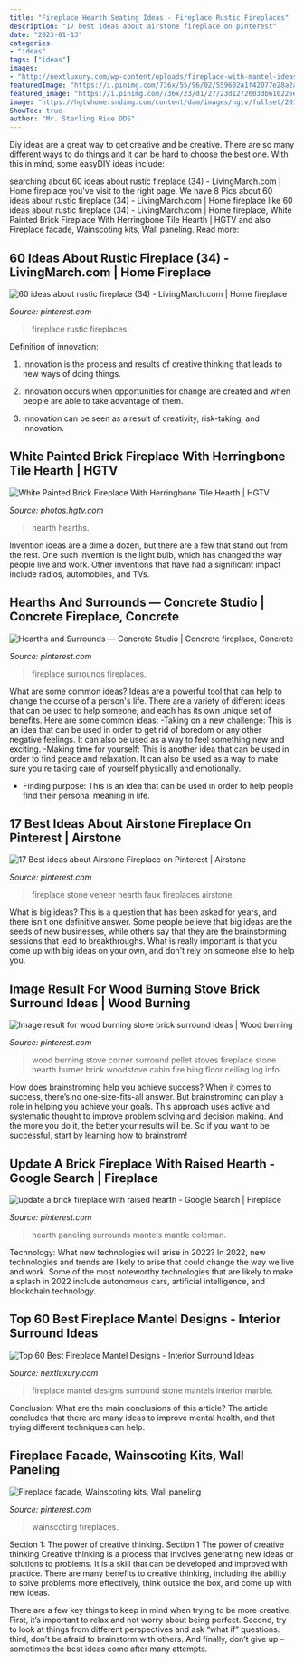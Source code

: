 ```yaml
---
title: "Fireplace Hearth Seating Ideas - Fireplace Rustic Fireplaces"
description: "17 best ideas about airstone fireplace on pinterest"
date: "2023-01-13"
categories:
- "ideas"
tags: ["ideas"]
images:
- "http://nextluxury.com/wp-content/uploads/fireplace-with-mantel-ideas.jpg"
featuredImage: "https://i.pinimg.com/736x/55/96/02/559602a1f42077e28a2ae36bdba2faac--cheap-fireplaces-airstone-ideas.jpg"
featured_image: "https://i.pinimg.com/736x/23/d1/27/23d1272603db61022ee1b0bab0f7696a.jpg"
image: "https://hgtvhome.sndimg.com/content/dam/images/hgtv/fullset/2014/4/24/1/HBRVB205_after-heravi-living-room_002_v.jpg.rend.hgtvcom.616.822.suffix/1400990543567.jpeg"
ShowToc: true
author: "Mr. Sterling Rice DDS"
---
```



Diy ideas are a great way to get creative and be creative. There are so many different ways to do things and it can be hard to choose the best one. With this in mind, some easyDIY ideas include:

	

		
searching about 60 ideas about rustic fireplace (34) - LivingMarch.com | Home fireplace you've visit to the right page. We have 8 Pics about 60 ideas about rustic fireplace (34) - LivingMarch.com | Home fireplace like 60 ideas about rustic fireplace (34) - LivingMarch.com | Home fireplace, White Painted Brick Fireplace With Herringbone Tile Hearth | HGTV and also Fireplace facade, Wainscoting kits, Wall paneling. Read more:
		
    
## 60 Ideas About Rustic Fireplace (34) - LivingMarch.com | Home Fireplace

<img loading=lazy src="https://i.pinimg.com/736x/f4/92/33/f49233fb55e1280f395d426295cfc997.jpg" onerror="this.onerror=null;this.src='https://tse2.mm.bing.net/th?id=OIP._R3UaY4A_fhJgD55-y7QOgHaLE&amp;pid=15.1';" alt="60 ideas about rustic fireplace (34) - LivingMarch.com | Home fireplace">

_Source: pinterest.com_

>fireplace rustic fireplaces. 

	

Definition of innovation:
1. Innovation is the process and results of creative thinking that leads to new ways of doing things.
2. Innovation occurs when opportunities for change are created and when people are able to take advantage of them.

3. Innovation can be seen as a result of creativity, risk-taking, and innovation.

    
## White Painted Brick Fireplace With Herringbone Tile Hearth | HGTV

<img loading=lazy src="https://hgtvhome.sndimg.com/content/dam/images/hgtv/fullset/2014/4/24/1/HBRVB205_after-heravi-living-room_002_v.jpg.rend.hgtvcom.616.822.suffix/1400990543567.jpeg" onerror="this.onerror=null;this.src='https://tse2.mm.bing.net/th?id=OIP.HN9WJPT28OKF81z_uc45RQHaJ4&amp;pid=15.1';" alt="White Painted Brick Fireplace With Herringbone Tile Hearth | HGTV">

_Source: photos.hgtv.com_

>hearth hearths. 

	

Invention ideas are a dime a dozen, but there are a few that stand out from the rest. One such invention is the light bulb, which has changed the way people live and work. Other inventions that have had a significant impact include radios, automobiles, and TVs.

    
## Hearths And Surrounds — Concrete Studio | Concrete Fireplace, Concrete

<img loading=lazy src="https://i.pinimg.com/736x/6f/f4/a6/6ff4a6220982f335b6835dab12ba1c27.jpg" onerror="this.onerror=null;this.src='https://tse2.mm.bing.net/th?id=OIP.q0FWzHQgzQzRKNrIn7sp-gHaJ3&amp;pid=15.1';" alt="Hearths and Surrounds — Concrete Studio | Concrete fireplace, Concrete">

_Source: pinterest.com_

>fireplace surrounds fireplaces. 

	

What are some common ideas?
Ideas are a powerful tool that can help to change the course of a person's life. There are a variety of different ideas that can be used to help someone, and each has its own unique set of benefits. Here are some common ideas: 
-Taking on a new challenge: This is an idea that can be used in order to get rid of boredom or any other negative feelings. It can also be used as a way to feel something new and exciting. 
-Making time for yourself: This is another idea that can be used in order to find peace and relaxation. It can also be used as a way to make sure you're taking care of yourself physically and emotionally. 
- Finding purpose: This is an idea that can be used in order to help people find their personal meaning in life.

    
## 17 Best Ideas About Airstone Fireplace On Pinterest | Airstone

<img loading=lazy src="https://i.pinimg.com/736x/55/96/02/559602a1f42077e28a2ae36bdba2faac--cheap-fireplaces-airstone-ideas.jpg" onerror="this.onerror=null;this.src='https://tse2.mm.bing.net/th?id=OIP.5GnYxOXCap95uZLrRGhafAHaJ3&amp;pid=15.1';" alt="17 Best ideas about Airstone Fireplace on Pinterest | Airstone">

_Source: pinterest.com_

>fireplace stone veneer hearth faux fireplaces airstone. 

	

What is big ideas?
This is a question that has been asked for years, and there isn't one definitive answer. Some people believe that big ideas are the seeds of new businesses, while others say that they are the brainstorming sessions that lead to breakthroughs. What is really important is that you come up with big ideas on your own, and don't rely on someone else to help you.

    
## Image Result For Wood Burning Stove Brick Surround Ideas | Wood Burning

<img loading=lazy src="https://i.pinimg.com/736x/9d/52/ff/9d52fff18a5719c11ebc51a54ddab922--wood-burning-stoves-bricks.jpg" onerror="this.onerror=null;this.src='https://tse3.mm.bing.net/th?id=OIP.dYULNxpsYTX0SVNgBlLOFAHaL5&amp;pid=15.1';" alt="Image result for wood burning stove brick surround ideas | Wood burning">

_Source: pinterest.com_

>wood burning stove corner surround pellet stoves fireplace stone hearth burner brick woodstove cabin fire bing floor ceiling log info. 

	

How does brainstroming help you achieve success?
When it comes to success, there’s no one-size-fits-all answer. But brainstroming can play a role in helping you achieve your goals. This approach uses active and systematic thought to improve problem solving and decision making. And the more you do it, the better your results will be. So if you want to be successful, start by learning how to brainstrom!

    
## Update A Brick Fireplace With Raised Hearth - Google Search | Fireplace

<img loading=lazy src="https://i.pinimg.com/736x/23/d1/27/23d1272603db61022ee1b0bab0f7696a.jpg" onerror="this.onerror=null;this.src='https://tse1.mm.bing.net/th?id=OIP.zWsjp0JKH6T8We4npRAMlQHaJ3&amp;pid=15.1';" alt="update a brick fireplace with raised hearth - Google Search | Fireplace">

_Source: pinterest.com_

>hearth paneling surrounds mantels mantle coleman. 

	

Technology: What new technologies will arise in 2022?
In 2022, new technologies and trends are likely to arise that could change the way we live and work. Some of the most noteworthy technologies that are likely to make a splash in 2022 include autonomous cars, artificial intelligence, and blockchain technology.

    
## Top 60 Best Fireplace Mantel Designs - Interior Surround Ideas

<img loading=lazy src="http://nextluxury.com/wp-content/uploads/fireplace-with-mantel-ideas.jpg" onerror="this.onerror=null;this.src='https://tse3.mm.bing.net/th?id=OIP.c1vba52nRvOmXMDAWUtquAHaLH&amp;pid=15.1';" alt="Top 60 Best Fireplace Mantel Designs - Interior Surround Ideas">

_Source: nextluxury.com_

>fireplace mantel designs surround stone mantels interior marble. 

	

Conclusion: What are the main conclusions of this article?
The article concludes that there are many ideas to improve mental health, and that trying different techniques can help.

    
## Fireplace Facade, Wainscoting Kits, Wall Paneling

<img loading=lazy src="https://i.pinimg.com/736x/b0/08/28/b00828b498423b54dda430532d498a1e--fireplace-facade-fireplaces.jpg" onerror="this.onerror=null;this.src='https://tse2.mm.bing.net/th?id=OIP.4BrPCk2LsDgDl9kS_lWfFAHaJ3&amp;pid=15.1';" alt="Fireplace facade, Wainscoting kits, Wall paneling">

_Source: pinterest.com_

>wainscoting fireplaces. 

	

Section 1: The power of creative thinking.
Section 1 The power of creative thinking
Creative thinking is a process that involves generating new ideas or solutions to problems. It is a skill that can be developed and improved with practice. There are many benefits to creative thinking, including the ability to solve problems more effectively, think outside the box, and come up with new ideas.

There are a few key things to keep in mind when trying to be more creative. First, it’s important to relax and not worry about being perfect. Second, try to look at things from different perspectives and ask “what if” questions. third, don’t be afraid to brainstorm with others. And finally, don’t give up – sometimes the best ideas come after many attempts.

